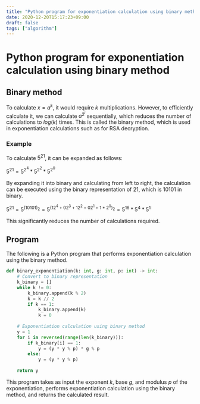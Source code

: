 ```yaml
---
title: "Python program for exponentiation calculation using binary method"
date: 2020-12-20T15:17:23+09:00
draft: false
tags: ["algorithm"] 
---
```

<!--more-->
# Python program for exponentiation calculation using binary method
## Binary method
To calculate $x=a^k$, it would require $k$ multiplications. However, to efficiently calculate it, we can calculate $a^{2^i}$ sequentially, which reduces the number of calculations to $log(k)$ times. This is called the binary method, which is used in exponentiation calculations such as for RSA decryption.

### Example
To calculate $5^{21}$, it can be expanded as follows:

$5^{21}=5^{2^4}*5^{2^2}*5^{2^0}$ 

By expanding it into binary and calculating from left to right, the calculation can be executed using the binary representation of $21$, which is $10101$ in binary.

$5^{21} = 5^{(10101)_2} = 5^{(12^4 + 02^3 + 12^2 + 02^1 + 1*2^0)_2} = 5^{16} * 5^{4} * 5^{1}$

This significantly reduces the number of calculations required.

## Program
The following is a Python program that performs exponentiation calculation using the binary method.
```binary.py
def binary_exponentiation(k: int, g: int, p: int) -> int:
    # Convert to binary representation
    k_binary = []
    while k != 0:
        k_binary.append(k % 2)
        k = k // 2
        if k == 1:
            k_binary.append(k)
            k = 0
    
    # Exponentiation calculation using binary method
    y = 1
    for i in reversed(range(len(k_binary))):
        if k_binary[i] == 1:
            y = (y * y % p) * g % p
        else:
            y = (y * y % p)
    
    return y
```
This program takes as input the exponent $k$, base $g$, and modulus $p$ of the exponentiation, performs exponentiation calculation using the binary method, and returns the calculated result.
